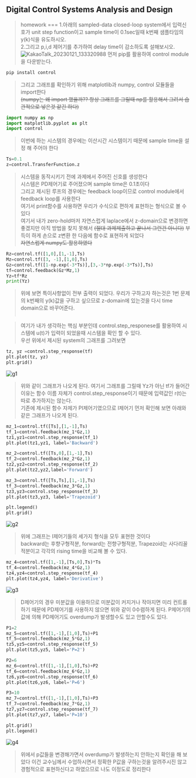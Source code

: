 ## Digital Control Systems Analysis and Design
>homework
===
1.아래의 sampled-data closed-loop system에서 입력신호가 unit step function이고 sample time이 0.1sec일때 k번째 샘플타임의 y(k)식을 유도하시오.  
2.그리고 p,i,d 제어기를 추가하여 delay time이 감소하도록 설해보시오. 
![KakaoTalk_20230121_133320988](https://user-images.githubusercontent.com/98220775/213848288-57d5bfb7-57c5-44e7-80de-4aae6d818736.jpg)
먼저 pip를 활용하여 control module을 다운받는다.


```python
pip install control
```

>그리고 그래프를 확인하기 위해 matplotlib과 numpy, control 모듈들을 import한다  
> ~~(numpy는 왜 import 했을까?? 항상 그래프를 그릴때 np를 활용해서 그려서 습관적으로 넣은것 같긴 하다)~~  


```python
import numpy as np
import matplotlib.pyplot as plt
import control
```

>이번에 하는 시스템의 경우에는 이산시간 시스템이기 때문에 sample time을 설정 해 주어야 한다


```python
Ts=0.1
z=control.TransferFunction.z
```

>시스템을 동작시키기 전에 과제에서 주어진 신호를 생성한다  
시스템은 PD제어기로 주어졌으며 sample time은 0.1초이다  
그리고 제시된 루프의 경우에는 feedback loop이므로 control module에서 feedback loop를 사용한다  
여기서 print함수를 사용하면 우리가 수식으로 편하게 표현하는 형식으로 볼 수 있다  
여기서 내가 zero-hold마저 자연스럽게 laplace에서 z-domain으로 변경하면 좋겠지만 아직 방법을 찾지 못해서 ~~(절대 과제제출하고 끝나서 그런건 아니다)~~ 부득이 하게 손으로 z변환 한 다음에 함수로 표현하게 되었다  
~~자연스럽게 numpy도 활용하였다~~


```python
Rz=control.tf([1,0],[1,-1],Ts)
Mz=control.tf([3, -1],[1,0],Ts)
Gz=control.tf([1-np.exp(-3*Ts)],[3,-3*np.exp(-3*Ts)],Ts)
tf=control.feedback(Gz*Mz,1)
Yz=tf*Rz
print(Yz)
```

>위에 보면 특이사항없이 전부 출력이 되었다. 우리가 구하고자 하는것은 1번 문제의 k번째의 y(k)값을 구하고 싶으므로 z-domain에 있는것을 다시 time domain으로 바꾸어준다.
>~~~하지만 패키지 내에서 찾지 못해서 실패~~~


>여기가 내가 생각하는 핵심 부분인데 control.step_responese를 활용하여 시스템에 u(t)가 입력이 되었을때 시스템을 확인 할 수 있다.  
우선 위에서 제시된 system의 그래프를 그려보면

```python
tz, yz =control.step_response(tf)
plt.plot(tz, yz)
plt.grid()
```
![g1](https://user-images.githubusercontent.com/98220775/213848551-2b5c6228-2cee-407d-8439-c1892c7c949a.png)

>위와 같이 그래프가 나오게 된다. 여기서 그래프를 그릴때 Yz가 아닌 tf가 들어간 이유는 함수 이름 자체가 control.step_response이기 때문에 입력값인 r(t)는 따로 추가하지는 않는다.  
기존에 제시된 함수 자제가 PI제어기였으므로 I제어기 먼저 확인해 보면 아래와 같은 그래프가 나오게 된다.

```python
mz_1=control.tf([Ts],[1,-1],Ts)
tf_1=control.feedback(mz_1*Gz,1)
tz1,yz1=control.step_response(tf_1)
plt.plot(tz1,yz1, label='Backward')

mz_2=control.tf([Ts,0],[1,-1],Ts)
tf_2=control.feedback(mz_2*Gz,1)
tz2,yz2=control.step_response(tf_2)
plt.plot(tz2,yz2,label='Forward')

mz_3=control.tf([Ts,Ts],[1,-1],Ts)
tf_3=control.feedback(mz_3*Gz,1)
tz3,yz3=control.step_response(tf_3)
plt.plot(tz3,yz3, label='Trapezoid')

plt.legend()
plt.grid()
```
![g2](https://user-images.githubusercontent.com/98220775/213848579-0f97bfdd-9114-4258-8f1a-6175774e1ebe.png)

>위에 그래프는 I제어기들의 세가지 형식을 모두 표현한 것이다   
backward는 후향구형적분, forward는 전향구형적분, Trapezoid는 사다리꼴적분이고 각각의 rising time을 비교해 볼 수 있다.

```python
mz_4=control.tf([1,-1],[Ts,0],Ts)*Ts
tf_4=control.feedback(mz_4*Gz,1)
tz4,yz4=control.step_response(tf_4)
plt.plot(tz4,yz4, label='Derivative')
```
![g3](https://user-images.githubusercontent.com/98220775/213848592-91f57cf7-94ea-4fec-8db3-1cbe6b74fff3.png)

>D제어기의 경우 미분값을 이용하므로 미분값이 커지거나 작아지면 미리 컨트롤 하기 때문에 PD제어기를 사용하지 않으면 위와 같이 0수렴하게 된다. P제어기의 값에 의해 PD제어기도 overdump가 발생할수도 있고 안할수도 있다.


```python
P1=2
mz_5=control.tf([1,-1],[1,0],Ts)+P1
tf_5=control.feedback(mz_5*Gz,1)
tz5,yz5=control.step_response(tf_5)
plt.plot(tz5,yz5, label='P=2')

P2=6
mz_6=control.tf([1,-1],[1,0],Ts)+P2
tf_6=control.feedback(mz_6*Gz,1)
tz6,yz6=control.step_response(tf_6)
plt.plot(tz6,yz6, label='P=6')

P3=10
mz_7=control.tf([1,-1],[1,0],Ts)+P3
tf_7=control.feedback(mz_7*Gz,1)
tz7,yz7=control.step_response(tf_7)
plt.plot(tz7,yz7, label='P=10')

plt.grid()
plt.legend()
```
![g4](https://user-images.githubusercontent.com/98220775/213848616-6b5d1d30-dff5-4d21-9231-30658b252eae.png)


>위에서 p값들을 변경해가면서 overdump가 발생하는지 안하는지 확인을 해 보았다 이건 교수님께서 수업하시면서 정확한 P값을 구하는것을 알려주시진 않고 경험적으로 표현하신다고 하였으므로 나도 이정도로 정리한다
